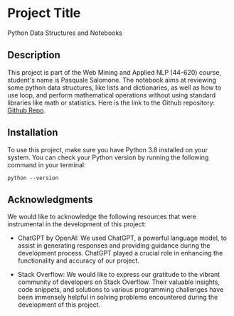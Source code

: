 # Project Title

Python Data Structures and Notebooks

## Description

This project is part of the Web Mining and Applied NLP (44-620) course, student's name is Pasquale Salomone. The notebook aims at reviewing some python data structures, like lists and dictionaries, as well as how to use loop, and perform mathematical operations without using standard libraries like math or statistics. Here is the link to the Github repository: [Github Repo](https://github.com/mrme77/python-ds-nb).

## Installation

To use this project, make sure you have Python 3.8 installed on your system. You can check your Python version by running the following command in your terminal:

```shell
python --version
```
## Acknowledgments

We would like to acknowledge the following resources that were instrumental in the development of this project:

- ChatGPT by OpenAI: We used ChatGPT, a powerful language model, to assist in generating responses and providing guidance during the development process. ChatGPT played a crucial role in enhancing the functionality and accuracy of our project.

- Stack Overflow: We would like to express our gratitude to the vibrant community of developers on Stack Overflow. Their valuable insights, code snippets, and solutions to various programming challenges have been immensely helpful in solving problems encountered during the development of this project.


